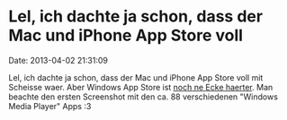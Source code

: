 Lel, ich dachte ja schon, dass der Mac und iPhone App Store voll
================================================================

Date: 2013-04-02 21:31:09

Lel, ich dachte ja schon, dass der Mac und iPhone App Store voll mit
Scheisse waer. Aber Windows App Store ist [noch ne Ecke
haerter](http://www.digitaltrends.com/computing/5-reasons-why-the-windows-8-store-is-a-complete-mess/).
Man beachte den ersten Screenshot mit den ca. 88 verschiedenen \"Windows
Media Player\" Apps :3
